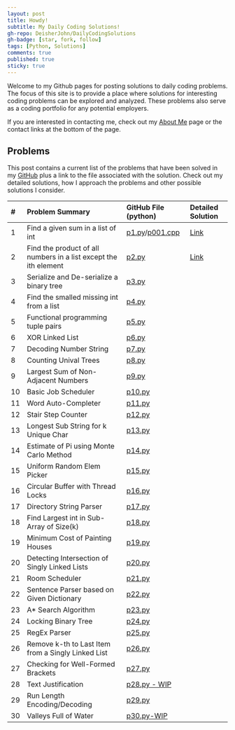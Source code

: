 ```yaml
---
layout: post
title: Howdy!
subtitle: My Daily Coding Solutions!
gh-repo: DeisherJohn/DailyCodingSolutions
gh-badge: [star, fork, follow]
tags: [Python, Solutions]
comments: true
published: true
sticky: true
---
```


Welcome to my Github pages for posting solutions to daily coding problems. The focus of this site is to provide a place where solutions for interesting coding problems can be explored and analyzed. These problems also serve as a coding portfolio for any potential employers. 

If you are interested in contacting me, check out my [About Me](https://deisherjohn.github.io/DailyCodingSolutions/aboutme/) page or the contact links at the bottom of the page. 

<h2>Problems</h2>

This post contains a current list of the problems that have been solved in my [GitHub](https://github.com/DeisherJohn/DailyCodingSolutions) plus a link to the file associated with the solution. Check out my detailed solutions, how I approach the problems and other possible solutions I consider. 

| # | Problem Summary | GitHub File (python) | Detailed Solution  |
| :------ |:--- | :--- |:---|
| 1 | Find a given sum in a list of int | [p1.py](https://github.com/DeisherJohn/DailyCodingSolutions/blob/master/PythonSolutions/p1.py)/[p001.cpp](https://github.com/DeisherJohn/DailyCodingSolutions/blob/master/CppSolutions/p001.cpp) |[Link](https://deisherjohn.github.io/DailyCodingSolutions/2019-05-11-problem1-solution)|
| 2 | Find the product of all numbers in a list except the ith element | [p2.py](https://github.com/DeisherJohn/DailyCodingSolutions/blob/master/PythonSolutions/p2.py) | [Link](https://deisherjohn.github.io/DailyCodingSolutions/2019-05-10-problem2-solution/) |
| 3 | Serialize and De-serialize a binary tree | [p3.py](https://github.com/DeisherJohn/DailyCodingSolutions/blob/master/PythonSolutions/p3.py) | |
| 4 | Find the smalled missing int from a list | [p4.py](https://github.com/DeisherJohn/DailyCodingSolutions/blob/master/PythonSolutions/p4.py) ||
| 5 | Functional programming tuple pairs | [p5.py](https://github.com/DeisherJohn/DailyCodingSolutions/blob/master/PythonSolutions/p5.py) ||
| 6 | XOR Linked List | [p6.py](https://github.com/DeisherJohn/DailyCodingSolutions/blob/master/PythonSolutions/p6.py) ||
| 7 | Decoding Number String | [p7.py](https://github.com/DeisherJohn/DailyCodingSolutions/blob/master/PythonSolutions/p7.py) ||
| 8 | Counting Unival Trees | [p8.py](https://github.com/DeisherJohn/DailyCodingSolutions/blob/master/PythonSolutions/p8.py) ||
| 9 | Largest Sum of Non-Adjacent Numbers | [p9.py](https://github.com/DeisherJohn/DailyCodingSolutions/blob/master/PythonSolutions/p9.py) ||
| 10 | Basic Job Scheduler | [p10.py](https://github.com/DeisherJohn/DailyCodingSolutions/blob/master/PythonSolutions/p10.py) ||
| 11 | Word Auto-Completer | [p11.py](https://github.com/DeisherJohn/DailyCodingSolutions/blob/master/PythonSolutions/p11.py) ||
| 12 | Stair Step Counter | [p12.py](https://github.com/DeisherJohn/DailyCodingSolutions/blob/master/PythonSolutions/p12.py) ||
| 13 | Longest Sub String for k Unique Char | [p13.py](https://github.com/DeisherJohn/DailyCodingSolutions/blob/master/PythonSolutions/p13.py) ||
| 14 | Estimate of Pi using Monte Carlo Method | [p14.py](https://github.com/DeisherJohn/DailyCodingSolutions/blob/master/PythonSolutions/p14.py) ||
| 15 | Uniform Random Elem Picker | [p15.py](https://github.com/DeisherJohn/DailyCodingSolutions/blob/master/PythonSolutions/p15.py) ||
| 16 | Circular Buffer with Thread Locks | [p16.py](https://github.com/DeisherJohn/DailyCodingSolutions/blob/master/PythonSolutions/p16.py) ||
| 17 | Directory String Parser | [p17.py](https://github.com/DeisherJohn/DailyCodingSolutions/blob/master/PythonSolutions/p17.py) ||
| 18 | Find Largest int in Sub-Array of Size(k) | [p18.py](https://github.com/DeisherJohn/DailyCodingSolutions/blob/master/PythonSolutions/p18.py) ||
| 19 | Minimum Cost of Painting Houses |[p19.py](https://github.com/DeisherJohn/DailyCodingSolutions/blob/master/PythonSolutions/p19.py)||
| 20 | Detecting Intersection of Singly Linked Lists | [p20.py](https://github.com/DeisherJohn/DailyCodingSolutions/blob/master/PythonSolutions/p20.py) ||
| 21 | Room Scheduler | [p21.py](https://github.com/DeisherJohn/DailyCodingSolutions/blob/master/PythonSolutions/p21.py) ||
| 22 | Sentence Parser based on Given Dictionary | [p22.py](https://github.com/DeisherJohn/DailyCodingSolutions/blob/master/PythonSolutions/p22.py) ||
| 23 | A* Search Algorithm | [p23.py](https://github.com/DeisherJohn/DailyCodingSolutions/blob/master/PythonSolutions/p23.py) ||
| 24 | Locking Binary Tree | [p24.py](https://github.com/DeisherJohn/DailyCodingSolutions/blob/master/PythonSolutions/p24.py) ||
| 25 | RegEx Parser | [p25.py](https://github.com/DeisherJohn/DailyCodingSolutions/blob/master/PythonSolutions/p25.py) ||
| 26 | Remove k-th to Last Item from a Singly Linked List | [p26.py](https://github.com/DeisherJohn/DailyCodingSolutions/blob/master/PythonSolutions/p26.py) ||
| 27 | Checking for Well-Formed Brackets | [p27.py](https://github.com/DeisherJohn/DailyCodingSolutions/blob/master/PythonSolutions/p27.py) ||
| 28 | Text Justification | [p28.py - WIP](https://github.com/DeisherJohn/DailyCodingSolutions/blob/master/PythonSolutions/p28.py) ||
| 29 | Run Length Encoding/Decoding | [p29.py](https://github.com/DeisherJohn/DailyCodingSolutions/blob/master/PythonSolutions/p29.py) ||
| 30 | Valleys Full of Water | [p30.py-WIP](https://github.com/DeisherJohn/DailyCodingSolutions/blob/master/PythonSolutions/p30.py) ||

